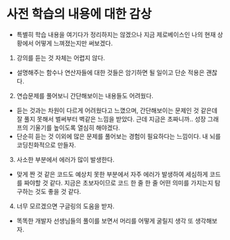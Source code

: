 # 사전 학습의 내용에 대한 감상

- 특별히 학습 내용을 여기다가 정리하지는 않겠으나
  지금 제로베이스인 나의 현재 상황에서 어떻게 느껴졌는지만 써보겠다.



1.  강의를 듣는 것 자체는 어렵지 않다.
   - 설명해주는 함수나 연산자들에 대한 것들은 암기하면 될 일이고 단순 적용은 괜찮다.
2.  연습문제를 풀어보니 간단해보이는 내용들도 어려웠다.
   - 듣는 것과는 차원이 다르게 어려웠다고 느꼈으며, 간단해보이는 문제인 것 같은데
     잘 풀지 못해서 벌써부터 벽같은 느낌을 받았다.
     근데 지금은 초짜니까.. 성장 그래프의 기울기를 높이도록 열심히 해야겠다.
   - 단순히 듣는 것 이외에 많은 문제를 풀어보는 경험이 필요하다는 느낌이다.
     내 뇌를 코딩친화적으로 만들자.
3.  사소한 부분에서 에러가 많이 발생한다.
   - 맞게 짠 것 같은 코드도 예상치 못한 부분에서 자주 에러가 발생하여
     세심하게 코드를 짜야할 것 같다. 지금은 초보자이므로 코드 한 줄 한 줄
     어떤 의미를 가지는지 탐구하는 것도 좋을 것 같다.
4.  너무 모르겠으면 구글링의 도움을 받자.
   - 똑똑한 개발자 선생님들의 풀이를 보면서 머리를 어떻게 굴릴지
     생각 또 생각해보자.
